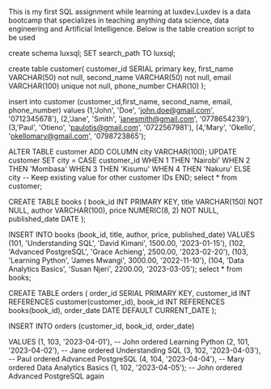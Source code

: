 This is my first SQL assignment while learning at luxdev.Luxdev is a data bootcamp that specializes in teaching anything data science, data engineering and Artificial Intelligence.
Below is the table creation script to be used

create schema luxsql;
SET search_path TO luxsql;

create table customer(
customer_id SERIAL primary key,
first_name VARCHAR(50) not null,
second_name VARCHAR(50) not null,
email VARCHAR(100) unique not null,
phone_number CHAR(10)
);

insert into customer (customer_id,first_name, second_name, email, phone_number)
values
(1,'John', 'Doe', 'john.doe@gmail.com', '0712345678'),
(2,'Jane', 'Smith', 'janesmith@gmail.com', '0778654239'),
(3,'Paul', 'Otieno', 'paulotis@gmail.com', '0722567981'),
(4,'Mary', 'Okello', 'okellomary@gmail.com', '0798723865');

ALTER TABLE customer
ADD COLUMN city VARCHAR(100);
UPDATE customer
SET city = CASE customer_id
WHEN 1 THEN 'Nairobi'
WHEN 2 THEN 'Mombasa'
WHEN 3 THEN 'Kisumu'
WHEN 4 THEN 'Nakuru'
ELSE city -- Keep existing value for other customer IDs
END;
select * from customer;

CREATE TABLE books (
book_id INT PRIMARY KEY,
title VARCHAR(150) NOT NULL,
author VARCHAR(100),
price NUMERIC(8, 2) NOT NULL,
published_date DATE
);

INSERT INTO books (book_id, title, author, price, published_date)
VALUES
(101, 'Understanding SQL', 'David Kimani', 1500.00, '2023-01-15'),
(102, 'Advanced PostgreSQL', 'Grace Achieng', 2500.00, '2023-02-20'),
(103, 'Learning Python', 'James Mwangi', 3000.00, '2022-11-10'),
(104, 'Data Analytics Basics', 'Susan Njeri', 2200.00, '2023-03-05');
select * from books;

CREATE TABLE orders (
order_id SERIAL PRIMARY KEY,
customer_id INT REFERENCES customer(customer_id),
book_id INT REFERENCES books(book_id),
order_date DATE DEFAULT CURRENT_DATE
);

INSERT INTO orders (customer_id, book_id, order_date)

VALUES
(1, 103, '2023-04-01'), -- John ordered Learning Python
(2, 101, '2023-04-02'), -- Jane ordered Understanding SQL
(3, 102, '2023-04-03'), -- Paul ordered Advanced PostgreSQL
(4, 104, '2023-04-04'), -- Mary ordered Data Analytics Basics
(1, 102, '2023-04-05'); -- John ordered Advanced PostgreSQL again

